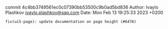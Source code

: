 commit 4c4bb3749561ec0c07390bb53500c9b0ad5bd836
Author: Ivaylo Plashkov <ivaylo.plashkov@sap.com>
Date:   Mon Feb 13 19:25:33 2023 +0200

    fix(ui5-page): update documentation on page height (#6476)
